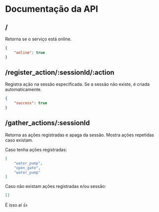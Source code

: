 # Documentação da API

## /

Retorna se o serviço está online.

```json
{
    "online": true
}
```

## /register_action/:sessionId/:action

Registra ação na sessão especificada. Se a sessão não existe, é criada automaticamente.

```json
{
    "success": true
}
```

## /gather_actions/:sessionId

Retorna as ações registradas e apaga da sessão. Mostra ações repetidas caso existam.

Caso tenha ações registradas:

```json
[
    "water_pump",
    "open_gate",
    "water_pump"
]
```

Caso não existam ações registradas e/ou sessão:

```json
[]
```

É isso aí :thumbsup: